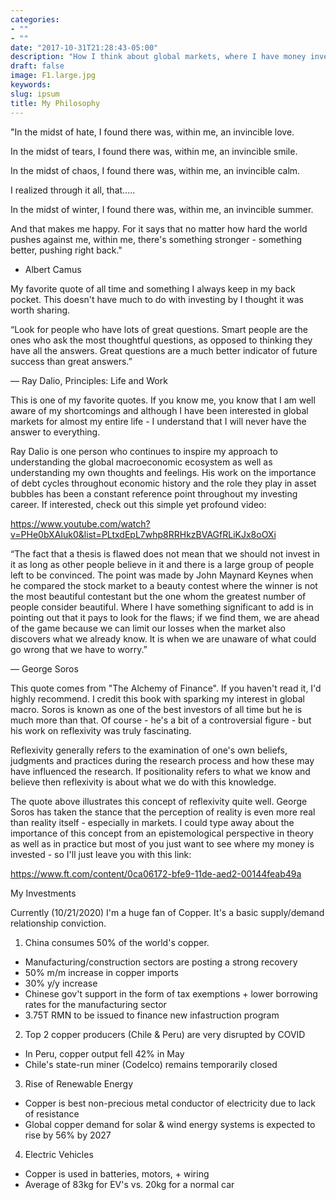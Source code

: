 ```yaml
---
categories:
- ""
- ""
date: "2017-10-31T21:28:43-05:00"
description: "How I think about global markets, where I have money invested, and where I think the world is going."
draft: false
image: F1.large.jpg
keywords:
slug: ipsum
title: My Philosophy
---
```


"In the midst of hate, I found there was, within me, an invincible love.

In the midst of tears, I found there was, within me, an invincible smile.

In the midst of chaos, I found there was, within me, an invincible calm.

I realized through it all, that.....

In the midst of winter, I found there was, within me, an invincible summer.

And that makes me happy. For it says that no matter how hard the world pushes against me, within me, there's something stronger - something better, pushing right back."

- Albert Camus

My favorite quote of all time and something I always keep in my back pocket. This doesn't have much to do with investing by I thought it was worth sharing.

“Look for people who have lots of great questions. Smart people are the ones who ask the most thoughtful questions, as opposed to thinking they have all the answers. Great questions are a much better indicator of future success than great answers.”

― Ray Dalio, Principles: Life and Work

This is one of my favorite quotes. If you know me, you know that I am well aware of my shortcomings and although I have been interested in global markets for almost my entire life - I understand that I will never have the answer to everything.

Ray Dalio is one person who continues to inspire my approach to understanding the global macroeconomic ecosystem as well as understanding my own thoughts and feelings. His work on the importance of debt cycles throughout economic history and the role they play in asset bubbles has been a constant reference point throughout my investing career. If interested, check out this simple yet profound video: 

https://www.youtube.com/watch?v=PHe0bXAIuk0&list=PLtxdEpL7whp8RRHkzBVAGfRLiKJx8oOXi


“The fact that a thesis is flawed does not mean that we should not invest in it as long as other people believe in it and there is a large group of people left to be convinced. The point was made by John Maynard Keynes when he compared the stock market to a beauty contest where the winner is not the most beautiful contestant but the one whom the greatest number of people consider beautiful. Where I have something significant to add is in pointing out that it pays to look for the flaws; if we find them, we are ahead of the game because we can limit our losses when the market also discovers what we already know. It is when we are unaware of what could go wrong that we have to worry.”

― George Soros

This quote comes from "The Alchemy of Finance". If you haven't read it, I'd highly recommend. I credit this book with sparking my interest in global macro. Soros is known as one of the best investors of all time but he is much more than that. Of course - he's a bit of a controversial figure - but his work on reflexivity was truly fascinating. 

Reflexivity generally refers to the examination of one's own beliefs, judgments and practices during the research process and how these may have influenced the research. If positionality refers to what we know and believe then reflexivity is about what we do with this knowledge.

The quote above illustrates this concept of reflexivity quite well. George Soros has taken the stance that the perception of reality is even more real than reality itself - especially in markets. I could type away about the importance of this concept from an epistemological perspective in theory as well as in practice but most of you just want to see where my money is invested - so I'll just leave you with this link:

https://www.ft.com/content/0ca06172-bfe9-11de-aed2-00144feab49a


My Investments

Currently (10/21/2020) I'm a huge fan of Copper. It's a basic supply/demand relationship conviction. 

1. China consumes 50% of the world's copper.
  - Manufacturing/construction sectors are posting a strong recovery
  - 50% m/m increase in copper imports
  - 30% y/y increase
  - Chinese gov't support in the form of tax exemptions + lower borrowing rates for the       manufacturing sector
  - 3.75T RMN to be issued to finance new infastruction program
  
2. Top 2 copper producers (Chile & Peru) are very disrupted by COVID
  - In Peru, copper output fell 42% in May
  - Chile's state-run miner (Codelco) remains temporarily closed
  
3. Rise of Renewable Energy
  - Copper is best non-precious metal conductor of electricity due to lack of resistance
  - Global copper demand for solar & wind energy systems is expected to rise by 56% by        2027
  
4. Electric Vehicles
  - Copper is used in batteries, motors, + wiring
  - Average of 83kg for EV's vs. 20kg for a normal car


